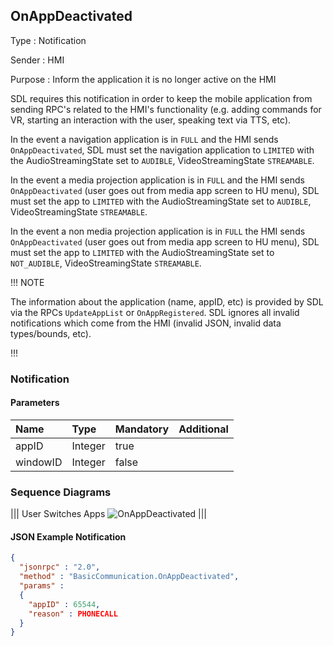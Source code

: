 ## OnAppDeactivated

Type
: Notification

Sender
: HMI

Purpose
: Inform the application it is no longer active on the HMI

SDL requires this notification in order to keep the mobile application from sending RPC's related to the HMI's functionality (e.g. adding commands for VR, starting an interaction with the user, speaking text via TTS, etc).


In the event a navigation application is in `FULL` and the HMI sends `OnAppDeactivated`, SDL must set the navigation application to `LIMITED` with the AudioStreamingState set to `AUDIBLE`, VideoStreamingState `STREAMABLE`.

In the event a media projection application is in `FULL` and the HMI sends `OnAppDeactivated` (user goes out from media app screen to HU menu), SDL must set the app to `LIMITED` with the AudioStreamingState set to `AUDIBLE`, VideoStreamingState `STREAMABLE`.  

In the event a non media projection application is in `FULL`  the HMI sends `OnAppDeactivated` (user goes out from media app screen to HU menu), SDL must set the app to `LIMITED` with the AudioStreamingState set to `NOT_AUDIBLE`, VideoStreamingState `STREAMABLE`.

!!! NOTE

The information about the application (name, appID, etc) is provided by SDL via the RPCs `UpdateAppList` or `OnAppRegistered`. SDL ignores all invalid notifications which come from the HMI (invalid JSON, invalid data types/bounds, etc).

!!!

### Notification

#### Parameters

|Name|Type|Mandatory|Additional|
|:---|:---|:--------|:---------|
|appID|Integer|true||
|windowID|Integer|false||

### Sequence Diagrams
|||
User Switches Apps
![OnAppDeactivated](./assets/OnAppDeactivated.png)
|||

#### JSON Example Notification
```json
{
  "jsonrpc" : "2.0",
  "method" : "BasicCommunication.OnAppDeactivated",
  "params" :
  {
    "appID" : 65544,
    "reason" : PHONECALL
  }
}
```
